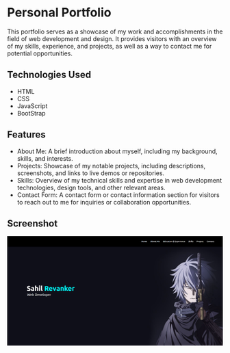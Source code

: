# Personal Portfolio
This portfolio serves as a showcase of my work and accomplishments in the field of web development and design. It provides visitors with an overview of my skills, experience, and projects, as well as a way to contact me for potential opportunities.

## Technologies Used
- HTML
- CSS
- JavaScript
- BootStrap
  
## Features
- About Me: A brief introduction about myself, including my background, skills, and interests.
- Projects: Showcase of my notable projects, including descriptions, screenshots, and links to live demos or repositories.
- Skills: Overview of my technical skills and expertise in web development technologies, design tools, and other relevant areas.
- Contact Form: A contact form or contact information section for visitors to reach out to me for inquiries or collaboration opportunities.

## Screenshot
![Screenshot](https://github.com/DotSahilR/BYTEUPRISE_WD_01/blob/main/output.png)
